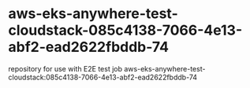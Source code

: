 # aws-eks-anywhere-test-cloudstack-085c4138-7066-4e13-abf2-ead2622fbddb-74
repository for use with E2E test job aws-eks-anywhere-test-cloudstack:085c4138-7066-4e13-abf2-ead2622fbddb-74
